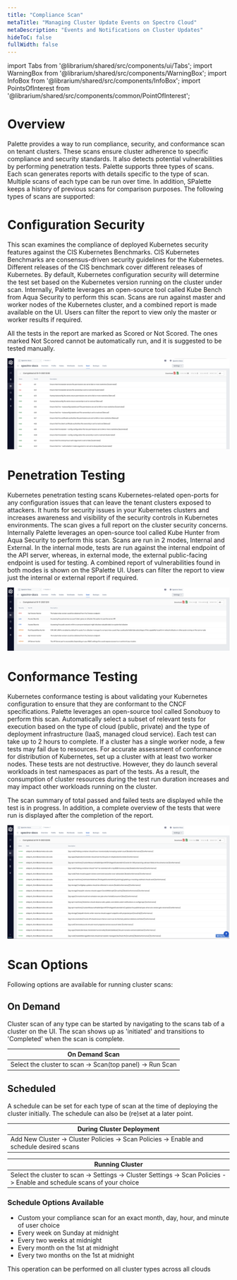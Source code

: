 ```yaml
---
title: "Compliance Scan"
metaTitle: "Managing Cluster Update Events on Spectro Cloud"
metaDescription: "Events and Notifications on Cluster Updates"
hideToC: false
fullWidth: false
---
```


import Tabs from '@librarium/shared/src/components/ui/Tabs';
import WarningBox from '@librarium/shared/src/components/WarningBox';
import InfoBox from '@librarium/shared/src/components/InfoBox';
import PointsOfInterest from '@librarium/shared/src/components/common/PointOfInterest';

 # Overview

Palette provides a way to run compliance, security, and conformance scan on tenant clusters. These scans ensure cluster adherence to specific compliance and security standards. It also detects potential vulnerabilities by performing penetration tests. Palette supports three types of scans. Each scan generates reports with details specific to the type of scan. Multiple scans of each type can be run over time. In addition, SPalette keeps a history of previous scans for comparison purposes. The following types of scans are supported:

# Configuration Security

This scan examines the compliance of deployed Kubernetes security features against the CIS Kubernetes Benchmarks. CIS Kubernetes Benchmarks are consensus-driven security guidelines for the Kubernetes. Different releases of the CIS benchmark cover different releases of Kubernetes. By default, Kubernetes configuration security will determine the test set based on the Kubernetes version running on the cluster under scan. Internally, Palette leverages an open-source tool called Kube Bench from Aqua Security to perform this scan. Scans are run against master and worker nodes of the Kubernetes cluster, and a combined report is made available on the UI. Users can filter the report to view only the master or worker results if required. 

All the tests in the report are marked as Scored or Not Scored. The ones marked Not Scored cannot be automatically run, and it is suggested to be tested manually. 

![kcs.png](kcs.png)

# Penetration Testing

Kubernetes penetration testing scans Kubernetes-related open-ports for any configuration issues that can leave the tenant clusters exposed to attackers. It hunts for security issues in your Kubernetes clusters and increases awareness and visibility of the security controls in Kubernetes environments. The scan gives a full report on the cluster security concerns. Internally Palette leverages an open-source tool called Kube Hunter from Aqua Security to perform this scan. Scans are run in 2 modes, Internal and External. In the internal mode, tests are run against the internal endpoint of the API server, whereas, in external mode, the external public-facing endpoint is used for testing. A combined report of vulnerabilities found in both modes is shown on the SPalette UI. Users can filter the report to view just the internal or external report if required. 

![kpt.png](kpt.png)

# Conformance Testing

Kubernetes conformance testing is about validating your Kubernetes configuration to ensure that they are conformant to the CNCF specifications. Palette leverages an open-source tool called Sonobuoy to perform this scan.  Automatically select a subset of relevant tests for execution based on the type of cloud (public, private) and the type of deployment infrastructure (IaaS, managed cloud service). Each test can take up to 2 hours to complete. If a cluster has a single worker node, a few tests may fail due to resources. For accurate assessment of conformance for distribution of Kubernetes, set up a cluster with at least two worker nodes. These tests are not destructive. However, they do launch several workloads in test namespaces as part of the tests. As a result, the consumption of cluster resources during the test run duration increases and may impact other workloads running on the cluster. 

The scan summary of total passed and failed tests are displayed while the test is in progress. In addition, a complete overview of the tests that were run is displayed after the completion of the report. 

![conformance.png](conformance.png)

# Scan Options

Following options are available for running cluster scans:
   
## On Demand 

Cluster scan of any type can be started by navigating to the scans tab of a cluster on the UI. The scan shows up as 'initiated' and transitions to 'Completed' when the scan is complete.

|__On Demand Scan__|
|------------------|
|Select the cluster to scan -> Scan(top panel) -> Run Scan|



## Scheduled

A schedule can be set for each type of scan at the time of deploying the cluster initially. The schedule can also be (re)set at a later point.

|__During Cluster Deployment__|
|-----------------------------|
|Add New Cluster -> Cluster Policies -> Scan Policies -> Enable and schedule desired scans|


|__Running Cluster__|
|----------------------|
|Select the cluster to scan -> Settings -> Cluster Settings -> Scan Policies -> Enable and schedule scans of your choice|


### Schedule Options Available

* Custom your compliance scan for an exact month, day, hour, and minute of user choice
* Every week on Sunday at midnight
* Every two weeks at midnight
* Every month on the 1st at midnight
* Every two months on the 1st at midnight

<InfoBox>
    This operation can be performed on all cluster types across all clouds
</InfoBox>